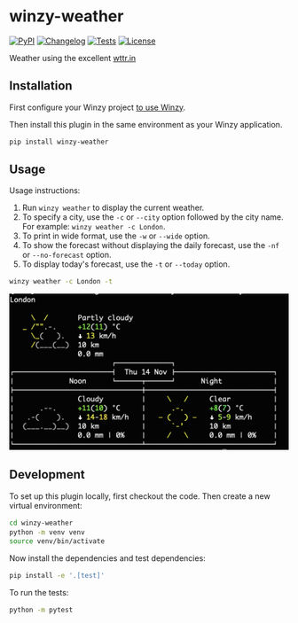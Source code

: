 # winzy-weather

[![PyPI](https://img.shields.io/pypi/v/winzy-weather.svg)](https://pypi.org/project/winzy-weather/)
[![Changelog](https://img.shields.io/github/v/release/sukhbinder/winzy-weather?include_prereleases&label=changelog)](https://github.com/sukhbinder/winzy-weather/releases)
[![Tests](https://github.com/sukhbinder/winzy-weather/workflows/Test/badge.svg)](https://github.com/sukhbinder/winzy-weather/actions?query=workflow%3ATest)
[![License](https://img.shields.io/badge/license-Apache%202.0-blue.svg)](https://github.com/sukhbinder/winzy-weather/blob/main/LICENSE)

Weather using the excellent [wttr.in](https://wttr.in/)

## Installation

First configure your Winzy project [to use Winzy](https://github.com/sukhbinder/winzy).

Then install this plugin in the same environment as your Winzy application.
```bash
pip install winzy-weather
```

## Usage

Usage instructions:

1. Run `winzy weather` to display the current weather.
2. To specify a city, use the `-c` or `--city` option followed by the city name. For example: `winzy weather -c London`.
3. To print in wide format, use the `-w` or `--wide` option.
4. To show the forecast without displaying the daily forecast, use the `-nf` or `--no-forecast` option.
5. To display today's forecast, use the `-t` or `--today` option.

```bash
winzy weather -c London -t
```
![London weather](london.png)


## Development

To set up this plugin locally, first checkout the code. Then create a new virtual environment:
```bash
cd winzy-weather
python -m venv venv
source venv/bin/activate
```
Now install the dependencies and test dependencies:
```bash
pip install -e '.[test]'
```
To run the tests:
```bash
python -m pytest
```
